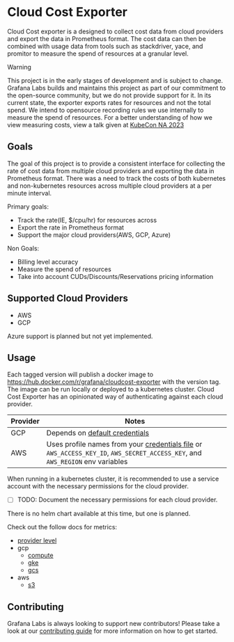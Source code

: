 # Cloud Cost Exporter

Cloud Cost exporter is a designed to collect cost data from cloud providers and export the data in Prometheus format.
The cost data can then be combined with usage data from tools such as stackdriver, yace, and promitor to measure the spend of resources at a granular level.

> [!WARNING]
> This project is in the early stages of development and is subject to change.
> Grafana Labs builds and maintains this project as part of our commitment to the open-source community, but we do not provide support for it.
> In its current state, the exporter exports rates for resources and not the total spend.
> We intend to opensource recording rules we use internally to measure the spend of resources.
> For a better understanding of how we view measuring costs, view a talk given at [KubeCon NA 2023](https://youtu.be/8eiLXtL3oLk?si=wm-43ZQ9Fr51wS4a&t=1)

## Goals

The goal of this project is to provide a consistent interface for collecting the rate of cost data from multiple cloud providers and exporting the data in Prometheus format.
There was a need to track the costs of both kubernetes and non-kubernetes resources across multiple cloud providers at a per minute interval.

Primary goals:
- Track the rate(IE, $/cpu/hr) for resources across
- Export the rate in Prometheus format
- Support the major cloud providers(AWS, GCP, Azure)

Non Goals:
- Billing level accuracy
- Measure the spend of resources
- Take into account CUDs/Discounts/Reservations pricing information

## Supported Cloud Providers

- AWS
- GCP

Azure support is planned but not yet implemented.

## Usage

Each tagged version will publish a docker image to https://hub.docker.com/r/grafana/cloudcost-exporter with the version tag.
The image can be run locally or deployed to a kubernetes cluster.
Cloud Cost Exporter has an opinionated way of authenticating against each cloud provider.

| Provider | Notes |
|-|-|
| GCP | Depends on [default credentials](https://cloud.google.com/docs/authentication/application-default-credentials) |
| AWS | Uses profile names from your [credentials file](https://docs.aws.amazon.com/cli/latest/userguide/cli-configure-files.html) or `AWS_ACCESS_KEY_ID`, `AWS_SECRET_ACCESS_KEY`, and `AWS_REGION` env variables |

When running in a kubernetes cluster, it is recommended to use a service account with the necessary permissions for the cloud provider.
- [ ] TODO: Document the necessary permissions for each cloud provider.

There is no helm chart available at this time, but one is planned.

Check out the follow docs for metrics:
- [provider level](docs/metrics/providers.md)
- gcp
  - [compute](docs/metrics/gcp/compute.md)
  - [gke](docs/metrics/gcp/gke.md)
  - [gcs](docs/metrics/gcp/gcs.md)
- aws
  - [s3](docs/metrics/aws/s3.md)

## Contributing

Grafana Labs is always looking to support new contributors!
Please take a look at our [contributing guide](CONTRIBUTING.md) for more information on how to get started.
